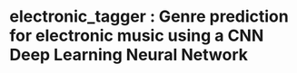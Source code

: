 # electronic_tagger : Genre prediction for electronic music using a CNN Deep Learning Neural Network
